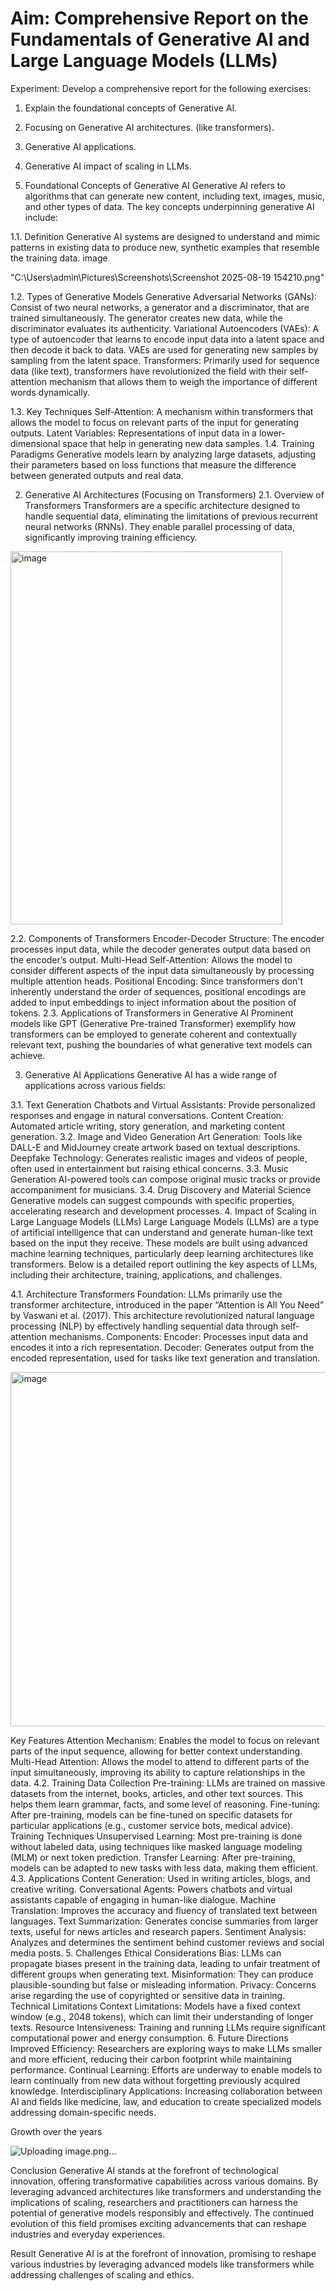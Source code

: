 # Aim:	Comprehensive Report on the Fundamentals of Generative AI and Large Language Models (LLMs)
Experiment:
Develop a comprehensive report for the following exercises:
1.	Explain the foundational concepts of Generative AI. 
2.	Focusing on Generative AI architectures. (like transformers).
3.	Generative AI applications.
4.	Generative AI impact of scaling in LLMs.

1. Foundational Concepts of Generative AI
Generative AI refers to algorithms that can generate new content, including text, images, music, and other types of data. The key concepts underpinning generative AI include:

1.1. Definition
Generative AI systems are designed to understand and mimic patterns in existing data to produce new, synthetic examples that resemble the training data.
image

"C:\Users\admin\Pictures\Screenshots\Screenshot 2025-08-19 154210.png"

1.2. Types of Generative Models
Generative Adversarial Networks (GANs): Consist of two neural networks, a generator and a discriminator, that are trained simultaneously. The generator creates new data, while the discriminator evaluates its authenticity.
Variational Autoencoders (VAEs): A type of autoencoder that learns to encode input data into a latent space and then decode it back to data. VAEs are used for generating new samples by sampling from the latent space.
Transformers: Primarily used for sequence data (like text), transformers have revolutionized the field with their self-attention mechanism that allows them to weigh the importance of different words dynamically.


1.3. Key Techniques
Self-Attention: A mechanism within transformers that allows the model to focus on relevant parts of the input for generating outputs.
Latent Variables: Representations of input data in a lower-dimensional space that help in generating new data samples.
1.4. Training Paradigms
Generative models learn by analyzing large datasets, adjusting their parameters based on loss functions that measure the difference between generated outputs and real data.

2. Generative AI Architectures (Focusing on Transformers)
2.1. Overview of Transformers
Transformers are a specific architecture designed to handle sequential data, eliminating the limitations of previous recurrent neural networks (RNNs). They enable parallel processing of data, significantly improving training efficiency.

<img width="435" height="597" alt="image" src="https://github.com/user-attachments/assets/5960ebea-f282-4cdb-8258-ba755e953fe6" />



2.2. Components of Transformers
Encoder-Decoder Structure: The encoder processes input data, while the decoder generates output data based on the encoder’s output.
Multi-Head Self-Attention: Allows the model to consider different aspects of the input data simultaneously by processing multiple attention heads.
Positional Encoding: Since transformers don't inherently understand the order of sequences, positional encodings are added to input embeddings to inject information about the position of tokens.
2.3. Applications of Transformers in Generative AI
Prominent models like GPT (Generative Pre-trained Transformer) exemplify how transformers can be employed to generate coherent and contextually relevant text, pushing the boundaries of what generative text models can achieve.

3. Generative AI Applications
Generative AI has a wide range of applications across various fields:

3.1. Text Generation
Chatbots and Virtual Assistants: Provide personalized responses and engage in natural conversations.
Content Creation: Automated article writing, story generation, and marketing content generation.
3.2. Image and Video Generation
Art Generation: Tools like DALL-E and MidJourney create artwork based on textual descriptions.
Deepfake Technology: Generates realistic images and videos of people, often used in entertainment but raising ethical concerns.
3.3. Music Generation
AI-powered tools can compose original music tracks or provide accompaniment for musicians.
3.4. Drug Discovery and Material Science
Generative models can suggest compounds with specific properties, accelerating research and development processes.
4. Impact of Scaling in Large Language Models (LLMs)
Large Language Models (LLMs) are a type of artificial intelligence that can understand and generate human-like text based on the input they receive. These models are built using advanced machine learning techniques, particularly deep learning architectures like transformers. Below is a detailed report outlining the key aspects of LLMs, including their architecture, training, applications, and challenges.

4.1. Architecture
Transformers
Foundation: LLMs primarily use the transformer architecture, introduced in the paper “Attention is All You Need” by Vaswani et al. (2017). This architecture revolutionized natural language processing (NLP) by effectively handling sequential data through self-attention mechanisms.
Components:
Encoder: Processes input data and encodes it into a rich representation.
Decoder: Generates output from the encoded representation, used for tasks like text generation and translation.

<img width="1041" height="567" alt="image" src="https://github.com/user-attachments/assets/491322b4-893c-40ed-8a95-a3d32f826af9" />


Key Features
Attention Mechanism: Enables the model to focus on relevant parts of the input sequence, allowing for better context understanding.
Multi-Head Attention: Allows the model to attend to different parts of the input simultaneously, improving its ability to capture relationships in the data.
4.2. Training
Data Collection
Pre-training: LLMs are trained on massive datasets from the internet, books, articles, and other text sources. This helps them learn grammar, facts, and some level of reasoning.
Fine-tuning: After pre-training, models can be fine-tuned on specific datasets for particular applications (e.g., customer service bots, medical advice).
Training Techniques
Unsupervised Learning: Most pre-training is done without labeled data, using techniques like masked language modeling (MLM) or next token prediction.
Transfer Learning: After pre-training, models can be adapted to new tasks with less data, making them efficient.
4.3. Applications
Content Generation: Used in writing articles, blogs, and creative writing.
Conversational Agents: Powers chatbots and virtual assistants capable of engaging in human-like dialogue.
Machine Translation: Improves the accuracy and fluency of translated text between languages.
Text Summarization: Generates concise summaries from larger texts, useful for news articles and research papers.
Sentiment Analysis: Analyzes and determines the sentiment behind customer reviews and social media posts.
5. Challenges
Ethical Considerations
Bias: LLMs can propagate biases present in the training data, leading to unfair treatment of different groups when generating text.
Misinformation: They can produce plausible-sounding but false or misleading information.
Privacy: Concerns arise regarding the use of copyrighted or sensitive data in training.
Technical Limitations
Context Limitations: Models have a fixed context window (e.g., 2048 tokens), which can limit their understanding of longer texts.
Resource Intensiveness: Training and running LLMs require significant computational power and energy consumption.
6. Future Directions
Improved Efficiency: Researchers are exploring ways to make LLMs smaller and more efficient, reducing their carbon footprint while maintaining performance.
Continual Learning: Efforts are underway to enable models to learn continually from new data without forgetting previously acquired knowledge.
Interdisciplinary Applications: Increasing collaboration between AI and fields like medicine, law, and education to create specialized models addressing domain-specific needs.

Growth over the years

![Uploading image.png…]()


Conclusion
Generative AI stands at the forefront of technological innovation, offering transformative capabilities across various domains. By leveraging advanced architectures like transformers and understanding the implications of scaling, researchers and practitioners can harness the potential of generative models responsibly and effectively. The continued evolution of this field promises exciting advancements that can reshape industries and everyday experiences.

Result
Generative AI is at the forefront of innovation, promising to reshape various industries by leveraging advanced models like transformers while addressing challenges of scaling and ethics.

